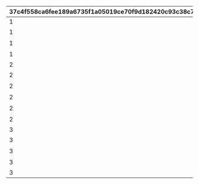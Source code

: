 |37c4f558ca6fee189a6735f1a05019ce70f9d182420c93c38c7fbbe843972fe9|da17d9d4c59fb5cb726e216faedd8d78a32335b191ac6061785afafca3561b76|8f62facd733e805ec7f34e44570d557d85465b8d0d7780673d9eed1319e918a1|6e4ab255babc850c1910898e5515cf2b21b1072a2db977d2b645766a944863e6|67d02401fdcab9d6ccdd02025b659e4a86c3e8627b75045f193239761ae66c28|d6d9346c557529531a3e152e9a8e7f8558c641bddbc59bb381176b4dcf6dcd42|5fc88d982df3e89f24ff53e4099727606867c2a642054975daa76d0e288a3895|d5a6056d7f082cbda1a23a53f592431446e3c2c04eddb252f85d826320887ab5|9376f035d0fa1afa4bae5a74b68049d0c92bbbea8eaeda1897ce40c5887f7a2e|0f876256510977144aafe3711916875d7c5e8860f773c35836b25223c800c517|
| --- | --- | --- | --- | --- | --- | --- | --- | --- | --- |
|1|0|20023105|5038600|1|0||1||11|
|1|0|20023105|0|0|0|高等部１年　チエル|2|次世代へ継承すべき新言語|12|
|1|0|20023107|0|0|0|高等部２年　クロエ|3|私はとても作文が苦手です|13|
|1|0|20023109|0|0|0|高等部３年　ユニ|4|飛翔へと至るまで|14|
|2|0|20023111|5038601|2|0||5||21|
|2|0|20023111|0|0|0|記入担当　アキノ|6|閃きましたわ！|22|
|2|0|20023112|0|0|0|記入担当　タマキ|7|組み立てにゃ！|23|
|2|0|20023113|0|0|0|記入担当　ユカリ|8|私こんなの書いたっけ…？|24|
|2|0|20023114|0|0|0|記入担当　ミフユ|9|このままにしておけないわ|25|
|2|0|20023115|0|0|0|総括|10|特別講座を終えて|26|
|3|0|20023115|5038602|2|1||11||31|
|3|0|20023115|0|0|1|浪漫継承計画|12|開発記－考察|32|
|3|0|20023115|0|0|2|未全充溢計画|13|開発記－試作機完成|33|
|3|0|20023115|0|0|3|画竜点睛計画|14|開発記－最終工程|34|
|3|2022/01/17 15:00:00|20023115|5038603|3|3||15||35|